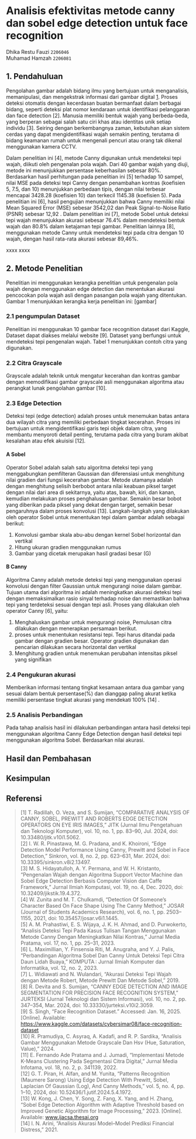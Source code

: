 # Analisis efektivitas metode canny dan sobel edge detection untuk face recognition

Dhika Restu Fauzi `2206046`
<br> Muhamad Hamzah `2206081`
<br> 

## 1. Pendahuluan
Pengolahan gambar adalah bidang ilmu yang bertujuan untuk menganalisis, memanipulasi, dan mengekstrak informasi dari gambar digital [1](https//example.com). Proses deteksi otomatis dengan kecerdasan buatan bermanfaat dalam berbagai bidang, seperti deteksi plat nomor kendaraan untuk identifikasi pelanggaran dan face detection [2]. Manusia memiliki bentuk wajah yang berbeda-beda, yang berperan sebagai salah satu ciri khas atau identitas unik setiap individu [3]. Seiring dengan berkembangnya zaman, kebutuhan akan sistem cerdas yang dapat mengidentifikasi wajah semakin penting, terutama di bidang keamanan rumah untuk mengenali pencuri atau orang tak dikenal menggunakan kamera CCTV.

Dalam penelitian ini [4], metode Canny digunakan untuk mendeteksi tepi wajah, diikuti oleh pengenalan pola wajah. Dari 40 gambar wajah yang diuji, metode ini menunjukkan persentase keberhasilan sebesar 80%. Berdasarkan hasil perhitungan pada penelitian ini [5] terhadap 10 sampel, nilai MSE pada deteksi tepi Canny dengan penambahan kontras (koefisien 5, 7.5, dan 10) menunjukkan perbedaan tipis, dengan nilai terbesar mencapai 3428.28 (koefisien 10) dan terkecil 1145.38 (koefisien 5). Pada penelitian ini [6], hasil pengujian menunjukkan bahwa Canny memiliki nilai Mean Squared Error (MSE) sebesar 3542,02 dan Peak Signal-to-Noise Ratio (PSNR) sebesar 12,92 . Dalam penelitian ini [7], metode Sobel untuk deteksi tepi wajah menunjukkan akurasi sebesar 76.4% dalam mendeteksi bentuk wajah dan 80.8% dalam ketajaman tepi gambar. Penelitian lainnya [8], menggunakan metode Canny untuk mendeteksi tepi pada citra dengan 10 wajah, dengan hasil rata-rata akurasi sebesar 89,46%. 

xxxx
xxxx

## 2. Metode Penelitian
Penelitian ini menggunakan kerangka penelitian untuk pengenalan pola wajah dengan menggunakan edge detection dan menentukan akurasi pencocokan pola wajah asli dengan pasangan pola wajah yang ditentukan. Gambar 1 menunjukkan kerangka kerja penelitian ini:
[gambar]

### 2.1 pengumpulan Dataset
Penelitian ini menggunakan 10 gambar face recognition dataset dari Kaggle, Dataset dapat diakses melalui website [9]. Dataset yang berfungsi untuk mendeteksi tepi pengenalan wajah. Tabel 1 menunjukkan contoh citra yang digunakan.

### 2.2	Citra Grayscale
Grayscale adalah teknik untuk mengatur kecerahan dan kontras gambar dengan memodifikasi gambar grayscale asli menggunakan algoritma atau perangkat lunak pengolahan gambar  [10].

### 2.3	Edge Detection
Deteksi tepi (edge detection) adalah proses untuk menemukan batas antara dua wilayah citra yang memiliki perbedaan tingkat kecerahan. Proses ini bertujuan untuk mengidentifikasi garis tepi objek dalam citra, yang membantu menyoroti detail penting, terutama pada citra yang buram akibat kesalahan atau efek akuisisi [12].

#### A Sobel
Operator Sobel adalah salah satu algoritma deteksi tepi yang menggabungkan pemfilteran Gaussian dan diferensiasi untuk menghitung nilai gradien dari fungsi kecerahan gambar. Metode utamanya adalah dengan menghitung selisih berbobot antara nilai keabuan piksel target dengan nilai dari area di sekitarnya, yaitu atas, bawah, kiri, dan kanan, kemudian melakukan proses penghalusan gambar. Semakin besar bobot yang diberikan pada piksel yang dekat dengan target, semakin besar pengaruhnya dalam proses konvolusi [13]. Langkah-langkah yang dilakukan oleh operator Sobel untuk menentukan tepi dalam gambar adalah sebagai berikut:
1) Konvolusi gambar skala abu-abu dengan kernel Sobel horizontal dan vertikal
2)	Hitung ukuran gradien menggunakan rumus
3)	Gambar yang dicetak merupakan hasil gradasi besar (G)

#### B Canny

Algoritma Canny adalah metode deteksi tepi yang menggunakan operasi konvolusi dengan filter Gaussian untuk mengurangi noise dalam gambar. Tujuan utama dari algoritma ini adalah meningkatkan akurasi deteksi tepi dengan memaksimalkan rasio sinyal terhadap noise dan memastikan bahwa tepi yang terdeteksi sesuai dengan tepi asli. Proses yang dilakukan oleh operator Canny [6], yaitu:
1) Menghaluskan gambar untuk mengurangi noise, Pemulusan citra dilakukan dengan menerapkan persamaan berikut.
2) proses untuk menentukan resistansi tepi. Tepi harus ditandai pada gambar dengan gradien besar. Operator gradien digunakan dan pencarian dilakukan secara horizontal dan vertikal
3) Menghitung gradien untuk menemukan perubahan intensitas piksel yang signifikan

### 2.4	Pengukuran akurasi

Memberikan informasi tentang tingkat kesamaan antara dua gambar yang sesuai dalam bentuk persentase(%) dan dianggap paling akurat ketika memiliki persentase tingkat akurasi yang mendekati 100% [14] .

### 2.5	Analisis Perbandingan

Pada tahap analisis hasil ini dilakukan perbandingan antara hasil deteksi tepi menggunakan algoritma Canny Edge Detection dengan hasil deteksi tepi menggunakan algoritma Sobel. Berdasarkan nilai akurasi.

## Hasil dan Pembahasan


## Kesimpulan


## Referensi  

> [1]	T. Radillah, O. Veza, and S. Sumijan, “COMPARATIVE ANALYSIS OF CANNY, SOBEL, PREWITT AND ROBERTS EDGE DETECTION OPERATORS ON EYE IRIS IMAGES,” JITK (Jurnal Ilmu Pengetahuan dan Teknologi Komputer), vol. 10, no. 1, pp. 83–90, Jul. 2024, doi: 10.33480/jitk.v10i1.5062.
<br> [2]	I. W. R. Pinastawa, M. G. Pradana, and K. Khoironi, “Edge Detection Model Performance Using Canny, Prewitt and Sobel in Face Detection,” Sinkron, vol. 8, no. 2, pp. 623–631, Mar. 2024, doi: 10.33395/sinkron.v8i2.13497.
<br> [3]	M. S. Hidayatulloh, A. Y. Permana, and W. H. Kristanto, “Pengenalan Wajah dengan Algoritma Support Vector Machine dan Sobel Edge Detection Berbasis Computer Vision dan Caffe Framework,” Jurnal Ilmiah Komputasi, vol. 19, no. 4, Dec. 2020, doi: 10.32409/jikstik.19.4.372.
<br> [4]	W. Zunita and M. T. Chulkamdi, “Detection Of Someone’s Character Based On Face Shape Using The Canny Method,” JOSAR (Journal of Students Academics Research), vol. 6, no. 1, pp. 2503–1155, 2021, doi: 10.35457/josar.v6i1.1445.
<br> [5]	A. M. Prahastiwi, E. S. Wijaya, J. K. H. Ahmad, and D. Purwokerto, “Analisis Deteksi Tepi Pada Kasus Tulisan Tangan Menggunakan Metode Canny Dengan Meningkatkan Nilai Kontras,” Jurnal Media Pratama, vol. 17, no. 1, pp. 25–31, 2023.
<br> [6]	L. Maximillian, Y. Finsensia Riti, M. Anugraha, and Y. J. Palis, “Perbandingan Algoritma Sobel Dan Canny Untuk Deteksi Tepi Citra Daun Lidah Buaya,” KOMPUTA : Jurnal Ilmiah Komputer dan Informatika, vol. 12, no. 2, 2023.
<br> [7]	L. Widiawati and N. Wulandari, “Akurasi Deteksi Tepi Wajah dengan Metode Robert, Metode Prewitt Dan Metode Sobel,” 2019.
<br> [8]	R. Devita and S. Sumijan, “CANNY EDGE DETECTION AND IMAGE SEGMENTATION FOR PRECISION FACE RECOGNITION SYSTEM,” JURTEKSI (Jurnal Teknologi dan Sistem Informasi), vol. 10, no. 2, pp. 347–354, Mar. 2024, doi: 10.33330/jurteksi.v10i2.3059.
<br> [9]	S. Singh, “Face Recognition Dataset.” Accessed: Jan. 16, 2025. [Online]. Available: https://www.kaggle.com/datasets/cybersimar08/face-recognition-dataset
<br> [10]	R. Pramudiya, C. Asyraq, A. Kadafi, and R. P. Sardika, “Analisis Gambar Menggunakan Metode Grayscale Dan Hsv (Hue, Saturation, Value),” 2024.
<br> [11]	E. Fernando Ade Pratama and J. Jumadi, “Implementasi Metode K-Means Clustering Pada Segmentasi Citra Digital,” Jurnal Media Infotama, vol. 18, no. 2, p. 341139, 2022.
<br> [12]	G. T. Piran, H. Alfan, and M. Yunita, “Patterns Recognition (Maumere Sarong) Using Edge Detection With Prewitt, Sobel, Laplacian Of Gaussian (Log), And Canny Methods,” vol. 5, no. 4, pp. 1–10, 2024, doi: 10.52436/1.jutif.2024.5.4.1972.
<br> [13]	W. Kong, J. Chen, Y. Song, Z. Fang, X. Yang, and H. Zhang, “Sobel Edge Detection Algorithm with Adaptive Threshold based on Improved Genetic Algorithm for Image Processing,” 2023. [Online]. Available: www.ijacsa.thesai.org
<br> [14]	I. N. Arini, “Analisis Akurasi Model–Model Prediksi Financial Distress,” 2021.
